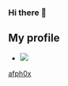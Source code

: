### Hi there 👋


## My profile

- <img src="![image](https://user-images.githubusercontent.com/87313245/157726585-cb2c2273-2aae-469e-a4c9-b7e05d78136a.png)">
[afph0x](https://tryhackme.com/p/afph0x)

